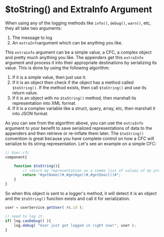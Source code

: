 # $toString() and ExtraInfo Argument

When using any of the logging methods like `info()`, `debug()`, `warn()`, etc, they all take two arguments:

1. The message to log 
2. An `extraInfo`argument which can be anything you like. 

This `extrainfo` argument can be a simple value, a CFC, a complex object and pretty much anything you like. The appenders get this `extraInfo` argument and process it into their appropriate destinations by serializing its value. This is done by using the following algorithm:

1. If it is a simple value, then just use it.
2. If it is an object then check if the object has a method called `$toString()`. If the method exists, then call `$toString()` and use its return value.
3. If it is an object with no `$toString()` method, then marshall its representation into XML format.
4. If it is a complex variable like a struct, query, array, etc, then marshall it into JSON format.

As you can see from the algorithm above, you can use the `extraInfo` argument to your benefit to save serialized representations of data to the appenders and then retrieve or re-inflate them later. The `$toString()` convention is great because you have complete control on how a CFC will serialize to its string representation. Let's see an example on a simple CFC:

```javascript
// User.cfc
component{

    function $toString(){
        // return my representation as a comma list of values of my properties
        return "#getName()#,#getAge()#,#getEmail()#";
    }
}
```

So when this object is sent to a logger's method, it will detect it is an object and the `$toString()` function exists and call it for serialization.

```javascript
user = userService.getUser( rc.id );

// need to log it.
if( log.canDebug() ){
    log.debug( "User just got logged in right now!", user );
}
```

